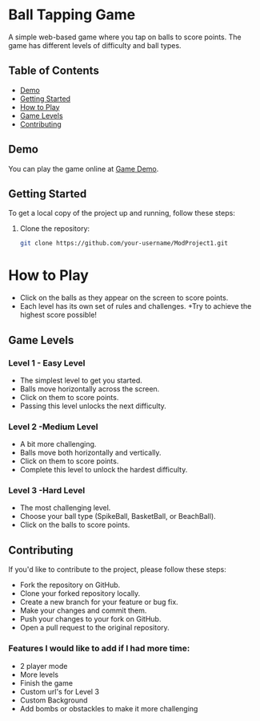 # Ball Tapping Game

A simple web-based game where you tap on balls to score points. The game has different levels of difficulty and ball types.

## Table of Contents

- [Demo](#demo)
- [Getting Started](#getting-started)
- [How to Play](#how-to-play)
- [Game Levels](#game-levels)
- [Contributing](#contributing)

## Demo

You can play the game online at [Game Demo]((https://akshatrait.github.io/ModProject1/)).

## Getting Started

To get a local copy of the project up and running, follow these steps:

1. Clone the repository:

   ```bash
   git clone https://github.com/your-username/ModProject1.git

# How to Play
+ Click on the balls as they appear on the screen to score points.
+ Each level has its own set of rules and challenges.
+Try to achieve the highest score possible!
## Game Levels
### Level 1 - Easy Level
+ The simplest level to get you started.
+ Balls move horizontally across the screen.
+ Click on them to score points.
+ Passing this level unlocks the next difficulty.
### Level 2 -Medium Level
+ A bit more challenging.
+ Balls move both horizontally and vertically.
+ Click on them to score points.
+ Complete this level to unlock the hardest difficulty.
### Level 3 -Hard Level
+ The most challenging level.
+ Choose your ball type (SpikeBall, BasketBall, or BeachBall).
+ Click on the balls to score points.
## Contributing
If you'd like to contribute to the project, please follow these steps:

+ Fork the repository on GitHub.
+ Clone your forked repository locally.
+ Create a new branch for your feature or bug fix.
+ Make your changes and commit them.
+ Push your changes to your fork on GitHub.
+ Open a pull request to the original repository.

 ### Features I would like to add if I had more time:
 + 2 player mode
 + More levels
 + Finish the game
 + Custom url's for Level 3
 + Custom Background
 + Add bombs or obstackles to make it more challenging
   
